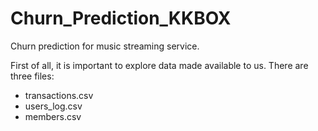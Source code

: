 # Churn_Prediction_KKBOX
Churn prediction for music streaming service.

First of all, it is important to explore data made available to us.
There are three files:
- transactions.csv
- users_log.csv
- members.csv
